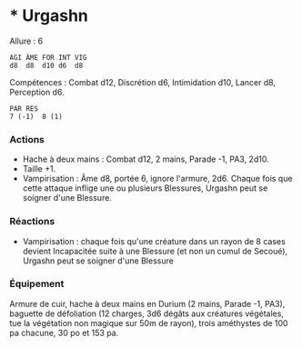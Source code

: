 # * Urgashn

Allure : 6

	AGI	ÂME	FOR	INT	VIG
	d8	d8	d10	d6	d8

Compétences : Combat d12, Discrétion d6, Intimidation d10, Lancer d8, Perception d6.

	PAR	RES
	7 (-1)	8 (1)

### Actions
- Hache à deux mains : Combat d12, 2 mains, Parade -1, PA3, 2d10.
- Taille +1.
- Vampirisation : Âme d8, portée 6, ignore l'armure, 2d6. Chaque fois que cette attaque inflige une ou plusieurs Blessures, Urgashn peut se soigner d'une Blessure.

### Réactions
- Vampirisation : chaque fois qu'une créature dans un rayon de 8 cases devient Incapacitée suite à une Blessure (et non un cumul de Secoué), Urgashn peut se soigner d'une Blessure

### Équipement
Armure de cuir, hache à deux mains en Durium (2 mains, Parade -1, PA3), baguette de défoliation (12 charges, 3d6 dégâts aux créatures végétales, tue la végétation non magique sur 50m de rayon), trois améthystes de 100 pa chacune, 30 po et 153 pa.
